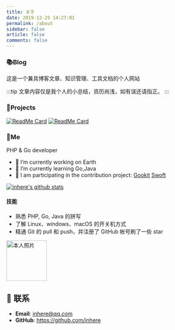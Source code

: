 ```yaml
---
title: 关于
date: 2019-12-25 14:27:01
permalink: /about
sidebar: false
article: false
comments: false
---
```


### 📚Blog

这是一个兼具博客文章、知识管理、工具文档的个人网站

:::tip
文章内容仅是我个人的小总结，资历尚浅，如有误还请指正。
:::

### 🎨Projects

[<img src="https://github-readme-stats.vercel.app/api/pin/?username=gookit&amp;repo=color" alt="ReadMe Card" class="no-zoom">](https://github.com/gookit/color)
[<img src="https://github-readme-stats.vercel.app/api/pin/?username=gookit&amp;repo=rux" alt="ReadMe Card" class="no-zoom">](https://github.com/gookit/rux)

### 🐼Me

PHP & Go developer

- 🔭 I’m currently working on Earth
- 🌱 I’m currently learning Go,Java
- 👯 I am participating in the contribution project: [Gookit](https://github.com/gookit) [Swoft](https://github.com/swoft-cloud)

[![inhere's github stats](https://github-readme-stats.vercel.app/api?username=inhere&show_icons=true&theme=)](https://github.com/inhere)

#### 技能

* 熟悉 PHP, Go, Java 的拼写
* 了解 Linux、windows、macOS 的开关机方式
* 精通 Git 的 pull 和 push，并注册了 GitHub 帐号刷了一些 star

<img src='https://avatars.githubusercontent.com/u/5302062?v=4' alt='本人照片' style="width:106px;">

## :email: 联系

- **Email**:  <a href="mailto:inhere@qq.com">inhere@qq.com</a>
- **GitHub**: <https://github.com/inhere>



<!-- <script>
  export default {
    data(){
      return {
        qqUrl: 'tencent://message/?uin=894072666&Site=&Menu=yes'
      }
    },
    mounted(){
      const flag =  navigator.userAgent.match(/(phone|pad|pod|iPhone|iPod|ios|iPad|Android|Mobile|BlackBerry|IEMobile|MQQBrowser|JUC|Fennec|wOSBrowser|BrowserNG|WebOS|Symbian|Windows Phone)/i);
      if(flag){
        this.qqUrl = 'mqqwpa://im/chat?chat_type=wpa&uin=894072666&version=1&src_type=web&web_src=oicqzone.com'
      }
    }
  }
</script> -->
